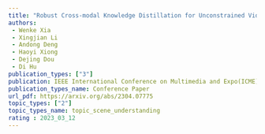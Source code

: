 ```yaml
---  
title: "Robust Cross-modal Knowledge Distillation for Unconstrained Videos"  
authors:  
 - Wenke Xia
 - Xingjian Li
 - Andong Deng
 - Haoyi Xiong
 - Dejing Dou
 - Di Hu 
publication_types: ["3"]  
publication: IEEE International Conference on Multimedia and Expo(ICME) 2023
publication_types_name: Conference Paper
url_pdf: https://arxiv.org/abs/2304.07775
topic_types: ["2"]
topic_types_name: topic_scene_understanding
rating : 2023_03_12
---  
```

